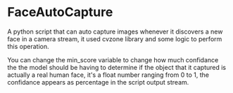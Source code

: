 # FaceAutoCapture
A python script that can auto capture images whenever it discovers a new face in a camera stream, it used cvzone library and some logic to perform this operation.

You can change the min_score variable to change how much confidance the the model should be having to determine if the object that it captured is actually a real human face, it's a float number ranging from 0 to 1, the confidance appears as percentage in the script output stream.
